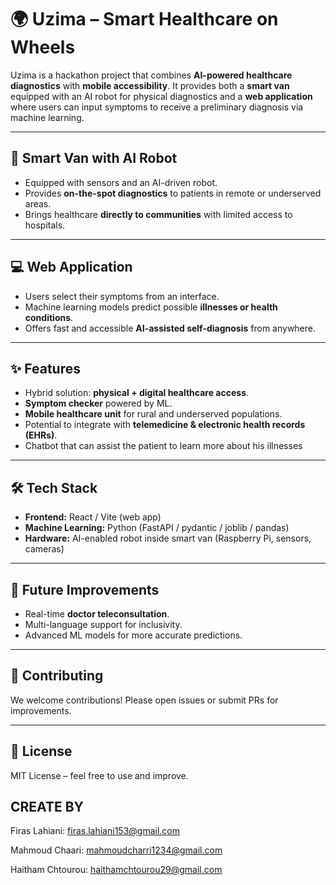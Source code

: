 # 🌍 Uzima – Smart Healthcare on Wheels  

Uzima is a hackathon project that combines **AI-powered healthcare diagnostics** with **mobile accessibility**. It provides both a **smart van** equipped with an AI robot for physical diagnostics and a **web application** where users can input symptoms to receive a preliminary diagnosis via machine learning.  

---

## 🚐 Smart Van with AI Robot  
- Equipped with sensors and an AI-driven robot.  
- Provides **on-the-spot diagnostics** to patients in remote or underserved areas.  
- Brings healthcare **directly to communities** with limited access to hospitals.  

---

## 💻 Web Application  
- Users select their symptoms from an interface.  
- Machine learning models predict possible **illnesses or health conditions**.  
- Offers fast and accessible **AI-assisted self-diagnosis** from anywhere.  

---

## ✨ Features  
- Hybrid solution: **physical + digital healthcare access**.  
- **Symptom checker** powered by ML.  
- **Mobile healthcare unit** for rural and underserved populations.  
- Potential to integrate with **telemedicine & electronic health records (EHRs)**.
- Chatbot that can assist the patient to learn more about his illnesses

---

## 🛠️ Tech Stack  
- **Frontend:** React / Vite (web app) 
- **Machine Learning:** Python (FastAPI / pydantic / joblib / pandas)  
- **Hardware:** AI-enabled robot inside smart van (Raspberry Pi, sensors, cameras)  


---

## 🚀 Future Improvements  
- Real-time **doctor teleconsultation**.  
- Multi-language support for inclusivity.  
- Advanced ML models for more accurate predictions.  

---


## 🤝 Contributing  
We welcome contributions! Please open issues or submit PRs for improvements.  

---

## 📜 License  
MIT License – feel free to use and improve.  


## CREATE BY 
Firas Lahiani:
firas.lahiani153@gmail.com

Mahmoud Chaari:
mahmoudcharri1234@gmail.com

Haitham Chtourou:
haithamchtourou29@gmail.com

